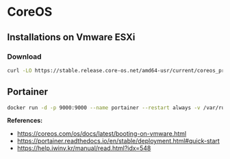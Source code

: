 # CoreOS

## Installations on Vmware ESXi

### Download

```sh
curl -LO https://stable.release.core-os.net/amd64-usr/current/coreos_production_vmware_ova.ova
```

## Portainer

```sh
docker run -d -p 9000:9000 --name portainer --restart always -v /var/run/docker.sock:/var/run/docker.sock -v portainer_data:/data portainer/portainer
```

**References:**

* https://coreos.com/os/docs/latest/booting-on-vmware.html
* https://portainer.readthedocs.io/en/stable/deployment.html#quick-start
* https://help.iwinv.kr/manual/read.html?idx=548
